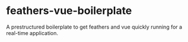 # feathers-vue-boilerplate
A prestructured boilerplate to get feathers and vue quickly running for a real-time application.

